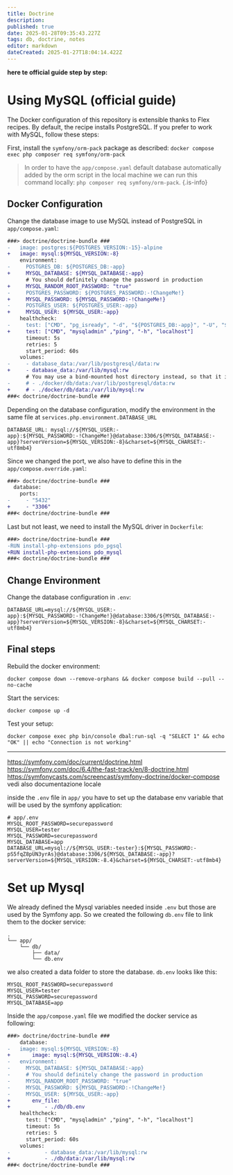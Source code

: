 ```yaml
---
title: Doctrine
description: 
published: true
date: 2025-01-28T09:35:43.227Z
tags: db, doctrine, notes
editor: markdown
dateCreated: 2025-01-27T18:04:14.422Z
---
```


**here te official guide step by step:**
# Using MySQL (official guide)

The Docker configuration of this repository is extensible thanks to Flex recipes. By default, the recipe installs PostgreSQL.
If you prefer to work with MySQL, follow these steps:

First, install the `symfony/orm-pack` package as described: `docker compose exec php composer req symfony/orm-pack`

> In order to have the `app/compose.yaml` default database automatically added by the orm script in the local machine we can run this command locally: `php composer req symfony/orm-pack`.
{.is-info}

## Docker Configuration
Change the database image to use MySQL instead of PostgreSQL in `app/compose.yaml`:

```diff
###> doctrine/doctrine-bundle ###
-   image: postgres:${POSTGRES_VERSION:-15}-alpine
+   image: mysql:${MYSQL_VERSION:-8}
    environment:
-     POSTGRES_DB: ${POSTGRES_DB:-app}
+     MYSQL_DATABASE: ${MYSQL_DATABASE:-app}
      # You should definitely change the password in production
+     MYSQL_RANDOM_ROOT_PASSWORD: "true"
-     POSTGRES_PASSWORD: ${POSTGRES_PASSWORD:-!ChangeMe!}
+     MYSQL_PASSWORD: ${MYSQL_PASSWORD:-!ChangeMe!}
-     POSTGRES_USER: ${POSTGRES_USER:-app}
+     MYSQL_USER: ${MYSQL_USER:-app}
    healthcheck:
-     test: ["CMD", "pg_isready", "-d", "${POSTGRES_DB:-app}", "-U", "${POSTGRES_USER:-app}"]
+     test: ["CMD", "mysqladmin" ,"ping", "-h", "localhost"]
      timeout: 5s
      retries: 5
      start_period: 60s
    volumes:
-     - database_data:/var/lib/postgresql/data:rw
+     - database_data:/var/lib/mysql:rw
      # You may use a bind-mounted host directory instead, so that it is harder to accidentally remove the volume and lose all your data!
-     # - ./docker/db/data:/var/lib/postgresql/data:rw
+     # - ./docker/db/data:/var/lib/mysql:rw
###< doctrine/doctrine-bundle ###
```

Depending on the database configuration, modify the environment in the same file at `services.php.environment.DATABASE_URL`
```
DATABASE_URL: mysql://${MYSQL_USER:-app}:${MYSQL_PASSWORD:-!ChangeMe!}@database:3306/${MYSQL_DATABASE:-app}?serverVersion=${MYSQL_VERSION:-8}&charset=${MYSQL_CHARSET:-utf8mb4}
```

Since we changed the port, we also have to define this in the `app/compose.override.yaml`:
```diff
###> doctrine/doctrine-bundle ###
  database:
    ports:
-     - "5432"
+     - "3306"
###< doctrine/doctrine-bundle ###
```

Last but not least, we need to install the MySQL driver in `Dockerfile`:
```diff
###> doctrine/doctrine-bundle ###
-RUN install-php-extensions pdo_pgsql
+RUN install-php-extensions pdo_mysql
###< doctrine/doctrine-bundle ###
```

## Change Environment
Change the database configuration in `.env`:

```dotenv 
DATABASE_URL=mysql://${MYSQL_USER:-app}:${MYSQL_PASSWORD:-!ChangeMe!}@database:3306/${MYSQL_DATABASE:-app}?serverVersion=${MYSQL_VERSION:-8}&charset=${MYSQL_CHARSET:-utf8mb4}
```

## Final steps
Rebuild the docker environment:
```shell
docker compose down --remove-orphans && docker compose build --pull --no-cache
```

Start the services:
```shell
docker compose up -d
```

Test your setup:
```shell
docker compose exec php bin/console dbal:run-sql -q "SELECT 1" && echo "OK" || echo "Connection is not working"
```

---

https://symfony.com/doc/current/doctrine.html
https://symfony.com/doc/6.4/the-fast-track/en/8-doctrine.html
https://symfonycasts.com/screencast/symfony-doctrine/docker-compose
vedi also documentazione locale


inside the `.env` file in `app/` you have to set up the database env variable that will be used by the symfony application:
``` env
# app/.env
MYSQL_ROOT_PASSWORD=securepassword
MYSQL_USER=tester
MYSQL_PASSWORD=securepassword
MYSQL_DATABASE=app
DATABASE_URL=mysql://${MYSQL_USER:-tester}:${MYSQL_PASSWORD:-pS5fqZ8pUN3yrAs}@database:3306/${MYSQL_DATABASE:-app}?serverVersion=${MYSQL_VERSION:-8.4}&charset=${MYSQL_CHARSET:-utf8mb4}
```

# Set up Mysql
We already defined the Mysql variables needed inside `.env` but those are used by the Symfony app. So we created the following `db.env` file to link them to the docker service:
```
.
└── app/
    └── db/
        ├── data/
        └── db.env
```
we also created a data folder to store the database.
`db.env` looks like this:
``` env
MYSQL_ROOT_PASSWORD=securepassword
MYSQL_USER=tester
MYSQL_PASSWORD=securepassword
MYSQL_DATABASE=app
```

Inside the `app/compose.yaml` file we modified the docker service as following:
``` diff
###> doctrine/doctrine-bundle ###
	database:
-   image: mysql:${MYSQL_VERSION:-8}
+		image: mysql:${MYSQL_VERSION:-8.4}
-   environment:
-     MYSQL_DATABASE: ${MYSQL_DATABASE:-app}
-     # You should definitely change the password in production
-     MYSQL_RANDOM_ROOT_PASSWORD: "true"
-     MYSQL_PASSWORD: ${MYSQL_PASSWORD:-!ChangeMe!}
-     MYSQL_USER: ${MYSQL_USER:-app}
+		env_file:
+			- ./db/db.env
    healthcheck:
      test: ["CMD", "mysqladmin" ,"ping", "-h", "localhost"]
      timeout: 5s
      retries: 5
      start_period: 60s
    volumes:
-			- database_data:/var/lib/mysql:rw
+			- ./db/data:/var/lib/mysql:rw
###< doctrine/doctrine-bundle ###
```